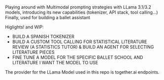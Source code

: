 Playing around with Multimodal prompting strategies with LLama 3.1/3.2 models, introducing its new capabilities (tokenizer, API stack, tool calling...)
Finally, used for building a ballet assistant

Higlights! and WIP:
- BUILD A SPANISH TOKENIZER
- BUILD A CUSTOM TOOL CALLING FOR STATISTICAL LITERATURE REVIEW (A STATISTICS TUTOR) & BUILD AN AGENT FOR SELECTING LITERATURE PIECES
- FINE TUNE A MODEL FOR THE SPECIFIC BALLET SCHOOL AND LITERATURE I WANT THE MODEL TO USE


The provider for the LLama Model used in this repo is together.ai endpoints.
